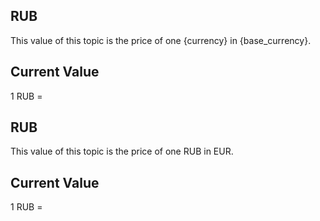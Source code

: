 ## RUB

This value of this topic is the price of one {currency} in {base_currency}.

## Current Value

1 RUB = <Topic topic="finance/stock-exchange/currency/RUB/EUR" decimals="3" unit="EUR"/>

## RUB

This value of this topic is the price of one RUB in EUR.

## Current Value

1 RUB = <Topic topic="finance/stock-exchange/currency/RUB/EUR" decimals="3" unit="EUR"/>

